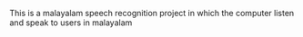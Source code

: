 This is a malayalam speech recognition project in which the computer listen and speak to users in malayalam
